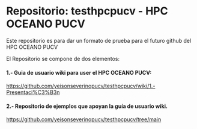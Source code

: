 # Repositorio: testhpcpucv - HPC OCEANO PUCV
Este repositorio es para dar un formato de prueba para el futuro github del HPC OCEANO PUCV

El Repositorio se compone de dos elementos:
#### 1.- Guia de usuario wiki para user el HPC OCEANO PUCV:
https://github.com/yeisonseverinopucv/testhpcpucv/wiki/1.-Presentaci%C3%B3n

#### 2.- Repositorio de ejemplos que apoyan la guía de usuario wiki.
https://github.com/yeisonseverinopucv/testhpcpucv/tree/main





